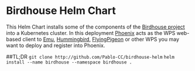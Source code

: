 # Birdhouse Helm Chart
This Helm Chart installs some of the components of the [Birdhouse project](https://birdhouse.readthedocs.io/en/latest/) into a Kubernetes cluster.
In this deployment [Phoenix](https://pyramid-phoenix.readthedocs.io/en/latest/) acts as the WPS web-based client to [Emu](https://emu.readthedocs.io/en/latest/), [Hummingbird](https://birdhouse-hummingbird.readthedocs.io/en/latest/), [FlyingPigeon](https://flyingpigeon.readthedocs.io/en/latest/) or other WPS you may want to deploy and register into Phoenix.

##TL;DR
`git clone http://github.com/Pablo-CC/birdhouse-helm`
`helm install --name birdhouse --namespace birdhouse .`



